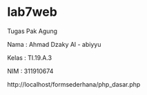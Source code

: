 # lab7web
Tugas Pak Agung

Nama : Ahmad Dzaky Al - abiyyu

Kelas : TI.19.A.3

NIM : 311910674

http://localhost/formsederhana/php_dasar.php
